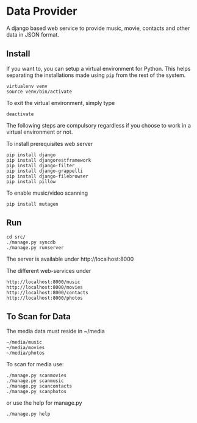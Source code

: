 Data Provider
=============

A django based web service to provide music, movie, contacts and other data in JSON format.

Install
-------

If you want to, you can setup a virtual environment for Python. This helps separating the installations made using `pip` from the rest of the system.

    virtualenv venv
    source venv/bin/activate
    
To exit the virtual environment, simply type

    deactivate

The following steps are compulsory regardless if you choose to work in a virtual environment or not.

To install prerequisites web server

    pip install django
    pip install djangorestframework
    pip install django-filter
    pip install django-grappelli
    pip install django-filebrowser
    pip install pillow

To enable music/video scanning

    pip install mutagen

Run
---

    cd src/
    ./manage.py syncdb
    ./manage.py runserver

The server is available under http://localhost:8000

The different web-services under

    http://localhost:8000/music
    http://localhost:8000/movies
    http://localhost:8000/contacts
    http://localhost:8000/photos

To Scan for Data
----------------

The media data must reside in ~/media

    ~/media/music
    ~/media/movies
    ~/media/photos

To scan for media use:

    ./manage.py scanmovies
    ./manage.py scanmusic
    ./manage.py scancontacts
    ./manage.py scanphotos

or use the help for manage.py

    ./manage.py help
